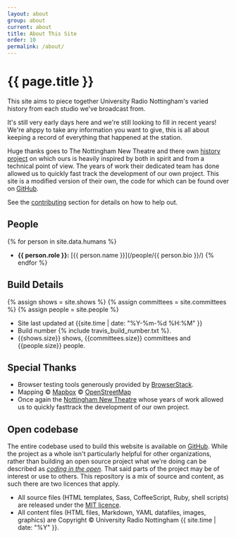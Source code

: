 ```yaml
---
layout: about
group: about
current: about
title: About This Site
order: 10
permalink: /about/
---
```



# <i class="octicon octicon-circuit-board fa-fw"></i> {{ page.title }}

This site aims to piece together University Radio Nottingham's varied history from each studio we've broadcast from.

It's still very early days here and we're still looking to fill in recent years! We're ahppy to take any information you want to give, this is all about keeping a record of everything that happened at the station.

Huge thanks goes to The Nottingham New Theatre and there own [history project](https://history.newtheatre.org.uk) on which ours is heavily inspired by both in spirit and from a technical point of view. The years of work their dedicated team has done allowed us to quickly fast track the development of our own project. This site is a modified version of their own, the code for which can be found over on [GitHub](https://github.com/urn/urn-history-project).

<!-- In particular we are looking for: listings of show_type shows, casts and crew lists, photographs, programmes, flyers, reviews and anything else which could provide an insight into the history of the theatre. -->

See the [contributing](/contributing/) section for details on how to help out.

<div class="grid-row">

<div class="grid-8" markdown="1">

## People

{% for person in site.data.humans %}
- **{{ person.role }}:** [{{ person.name }}](/people/{{ person.bio }}/)
{% endfor %}

</div>
<div class="grid-8" markdown="1">

## Build Details

{% assign shows = site.shows %}
{% assign committees = site.committees %}
{% assign people = site.people %}

- Site last updated at {{site.time | date: "%Y-%m-%d %H:%M" }}
- Build number {% include travis_build_number.txt %}.
- {{shows.size}} shows, {{committees.size}} committees and {{people.size}} people.

## Special Thanks

- Browser testing tools generously provided by [BrowserStack](https://www.browserstack.com/).
- Mapping © <a href='https://www.mapbox.com/about/maps/'>Mapbox</a> © <a href='http://www.openstreetmap.org/copyright'>OpenStreetMap</a>
- Once again the [Nottingham New Theatre](http://newtheatre.org.uk/) whose years of work allowed us to quickly fasttrack the development of our own project.

</div>

</div>

## Open codebase

The entire codebase used to build this website is available on [GitHub](https://github.com/urn/urn-history-project). While the project as a whole isn't particularly helpful for other organizations, rather than building an open source project what we're doing can be described as [*coding in the open*](https://gds.blog.gov.uk/2012/10/12/coding-in-the-open/). That said parts of the project may be of interest or use to others. This repository is a mix of source and content, as such there are two licences that apply.

- All source files (HTML templates, Sass, CoffeeScript, Ruby, shell scripts) are released under the [MIT licence](https://opensource.org/licenses/MIT).
- All content files (HTML files, Markdown, YAML datafiles, images, graphics) are Copyright © University Radio Nottingham {{ site.time | date: "%Y" }}.
